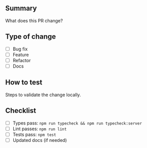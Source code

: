 ## Summary
What does this PR change?

## Type of change
- [ ] Bug fix
- [ ] Feature
- [ ] Refactor
- [ ] Docs

## How to test
Steps to validate the change locally.

## Checklist
- [ ] Types pass: `npm run typecheck && npm run typecheck:server`
- [ ] Lint passes: `npm run lint`
- [ ] Tests pass: `npm test`
- [ ] Updated docs (if needed)
